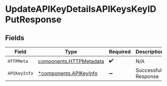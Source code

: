 # UpdateAPIKeyDetailsAPIKeysKeyIDPutResponse


## Fields

| Field                                                              | Type                                                               | Required                                                           | Description                                                        |
| ------------------------------------------------------------------ | ------------------------------------------------------------------ | ------------------------------------------------------------------ | ------------------------------------------------------------------ |
| `HTTPMeta`                                                         | [components.HTTPMetadata](../../models/components/httpmetadata.md) | :heavy_check_mark:                                                 | N/A                                                                |
| `APIKeyInfo`                                                       | [*components.APIKeyInfo](../../models/components/apikeyinfo.md)    | :heavy_minus_sign:                                                 | Successful Response                                                |